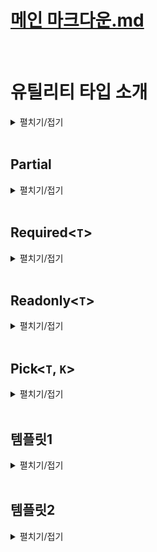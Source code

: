 # [메인 마크다운.md](../README.md)
<br>

# 유틸리티 타입 소개
<details>
<summary>펼치기/접기</summary>
<br>

타입 스크립트가 자체적으로 제공하는 특수한 타입들을 말한다.  
지금까지 배워왔던 제네릭이나 맵드 타입 또는 조건부 타입등에 타입을 조작하는 기능을 이용해서 실무에서 자주 사용하는 타입들을 미리 만들어 놓은것을 말한다.

```ts
interface Person {
  name: string;
  age: number
}
const person: Readonly<Person> = {
  name: "유혁스쿨",
  age: 34
}
person.name = ""; // Error
```
예를들어 위와같은 person 객체 타입이 정의되어 있을 때 Readonly 라는 유틸리티 타입을 사용하면 타입 변수로 전달한 객체 타입의 모든 프로퍼티를 다 Readonly 프로퍼티로 바꿔주는 동작들이 가능하다.  
바로 아래에 person객체의 name프로퍼티에 접근하여 값을 수정하려고 하니 오류가 발생한다.  

또는 Partial이라는 유틸리티 타입을 이용할 수도 있다.  
```ts
interface Person {
  name: string;
  age: number;
}

const person: Partial<Person> = {
  name: "유혁스쿨"
}
```
Person이라는 객체 타입이 있을 떄 Partial의 제네릭 타입 변수에 Person을 지정하여 모든 프로퍼티를 선택적 프로퍼티로 바꾸는 변형도 가능하다.  

타입스크립트는 굉장히 많은 유틸리티 타입을 제공하고 있다.  
아래 공식문서에서 타입스크립트가 제공하는 아주 다양한 유틸리티 타입들에 대한 정보를 확인해 볼 수 있다.  
https://www.typescriptlang.org/docs/handbook/utility-types.html  

지원하는 유틸리티 타입의 종류가 굉장히 많기 때문에 가장 잘 활용되는 몇가지 유틸리티 타입들만 살펴본다.

### 맵드 타입 기반 (Mapped)
1. Partial<`T`>
2. Required<`T`>
3. Readonly<`T`>
4. Pick<`T`>
5. Omit<`T`>
6. Record<`T`>

### 조건부 타입 기반 (Conditional)
1. Exclude<`T`>
2. Extract<`T`>
3. ReturnType<`T`>  
<br>  

다음 코드들은 지금까지 배운 타입스크립트 지식들로 유틸리티 타입들을 직접 만들어 보게 될 코드 예시이다.
```ts
/**
 * Extract<T, U>
 * T에서 U를 추출하는 타입
 */
type Extract<T, U> = T extends U ? T : never;

type B = Extract<string | boolean, boolean>;

/**
 * ReturnType<T>
 * 함수의 반환값 타입을 추출하는 타입
 */
type ReturnType<T extends (...args: any) => any> = T extends (
  ... arg: any
) => infer R
  ? R
  : never;
```
언어가 제공하는 기능들을 잘 활용하는 수준들을 넘어서, 그 기능들을 직접 조작하고 만들어보고 원하는 대로 변형할 수 있는 수준급의 지식까지 갖춰본다.
</details>
<br>

## Partial<T>

<details>
<summary>펼치기/접기</summary>
<br>

Partial이란 영어로 부분적인, 일부분의 라는 뜻이다.
Partial이라는 유틸리티 타입은 특정 객체 타입의 모든 프로퍼티를 선택적 프로퍼티로 바꿔주는 타입이다.  

### 예제1)
블로그 플랫폼을 만든다고 가정하고 게시글을 의미하는 타입 Post를 만들어 본다.  
프로퍼티로 string타입의 title, content와 string[] 타입의 tags 그리고 string타입의 선택적 프로퍼티 thumbnailURL을 구성한다.

- src/chapter0_1.ts
  ```ts
  interface Post {
    title: string;
    tags: string[];
    content: string;
    thumbnailURL?: string;
  }
  ```
일상적으로 사용하는 티스토리나 벨로그같은 플랫폼들에서는 거의 대부분 임시 저장이라는 기능을 제공한다.  
또한 어떤 게시글을 임시 저장할 때는 모든 게시글의 정보가 다 완성되어 있지 않은 상태일 때가 더 많다.  
따라서 임시 저장된 게시글을 한번 변수로 표현해 보도록 한다.

- src/chapter0_1.ts
  ```ts
  const draft = {
    title: '제목 나중에 짓자',
    content: '초안...'
  }
  ```
위와 같이 title과 content만 있는 임시 저장된 게시글도 분명히 있을 수 있다.  
임시 저장 게시글인 draft 변수도 똑같은 게시글로 취급 할 수 있으니까 Post 타입으로 정의를 해야 하는데 draft 변수에는 tags 프로퍼티가 없기 때문에 오류가 발생한다.  
- src/chapter0_1.ts
  ```ts
    const draftA: Post = { // [Error] Property 'tags' is missing in type '{ title: string; content: string; }' but required in type 'Post'.ts(2741)
    title: '제목 나중에 짓자',
    content: '초안...'
  }
  ```
이럴 때에는 유틸리티 타입인 Partial을 쓰면 좋다.  
draftA 변수 타입을 위와같이 Post로 정의하는것이 아니라 Partial<Post>로 정의해 주는 것이다.  

- src/chapter0_1.ts
  ```ts
  const draftB: Partial<Post> = {
    title: '제목 나중에 짓자',
    content: '초안...'
  }
  ```
Partial<`Post`> 타입은 제네릭 타입 변수로 전달한 Post타입의 모든 프로퍼티를 다 선택적 프로퍼티로 만드는 유틸리티 타입이다.  
title, tags, content 모두 선택적 프로퍼티가 되기 때문에 오류가 발생하지 않게 된다.  

이번에는 직접 Partial 유틸리티 타입을 직접 구현해 보도록 한다.  

동일한 이름의 타입을 정의하고, any타입을 임시로 할당한다.  
- src/chapter0_1.ts
  ```ts
  type Partial<T> = any;
  const draftC: Partial<Post> = {
    title: '제목 나중에 짓자',
    content: '초안...'
  }
  ```
객체 타입의 모든 프로퍼티를 선택적 프로퍼티로 만들어야 한다.  
즉, 특정 객체 타입을 새로운 객체 타입으로 변환하는 작업이 필요하다.  
이럴 때 맵드 타입을 이용한다.  
대괄호를 열고, key in keyof T를 선언할 경우 타입변수 T에 들어오는 객체 타입의 모든 키들을 파셜 타입이 모두 갖게 된다.  
- src/chapter0_1.ts
  ```ts
  type PartialA<T> = {
    [key in keyof T]
  }
  ```
일단 keyof 연산자는 특정 객체 타입으로부터 모든 키를 유니온 타입으로 추출하는 연산자이다.  
그렇기 때문에 T에 할당하는 타입이 Post 타입일 경우 key of T는 `title|tags|content|thumbnailURL` 이 된다. 
key in keyof T에서 in연산자는 맵드 타입에서 제공되는 연산자로 좌항의 키가 우항의 유니온 타입에 하나씩 맵핑된다. 
그래서 T에 할당되는 타입이 Post일 때 키가 한번은 title이고 한번은 tags이고 한번은 content이고 한번은 thumbnailURL이 된다.  
결론적으로 타입변수 T에 들어온 객체 타입의 키를 모두 다 갖게 되는 것이다.  

키 정의는 끝났고, 다음으로 콜론:을 찍어 value의 타입도 정의해 본다.  
value 타입은 `T[key]` 를 지정해 준다.
- src/chapter0_1.ts
  ```ts
  type PartialB<T> = {
    [key in keyof T]: T[key];
  }
  ```
해당 문법은 인덱스드 액세스 타입 이다.  
인덱스드 액세스 타입은 특정 객체나 배열로부터 특정 프로퍼티의 타입을 추출하는 타입이다.  
그렇기 때문에 타입 변수 T에 들어온 객체 타입으로부터 key에 해당하는 프로퍼티의 value 타입을 추출하는 것이다.  
예를들어 Post가 T에 들어온다면 Post에 한번은 title, 한번은 content 와 같이 될것이다.  

다음으로 모든 프로퍼티를 선택적 프로퍼티로 만들어 줘야 하기 때문에 대괄호의 오른쪽에 물음표를 선언해주면 된다.  
- src/chapter0_1.ts
  ```ts
  type PartialC<T> = {
    [key in keyof T]?: T[key];
  }
  const draftD: PartialC<Post> = {
    title: '제목 나중에 짓자',
    content: '초안...'
  }
  ```
이제 타입변수로 전달한 객체 타입에 모든 프로퍼티를 다 선택적 프로퍼티로 바꾸게 된다.  

</details>
<br>

## Required<`T`>
<details>
<summary>펼치기/접기</summary>
<br>

Required는 우리말로 필수의, 또는 필수적인 이라는 뜻이다.  
Required 타입은 Partial타입과는 반대로 특정 객체의 모든 프로퍼티를 필수 프로퍼티로 바꿔주는 타입이다.  

### 예제)
thumbnail도 반드시 포함된 게시글이 하나 필요하다고 가정하여 변수를 선언해준 뒤 Post타입을 지정한다.  

- src/chapter0_2.ts
  ```ts
  interface Post {
    title: string;
    tags: string[];
    content: string;
    thumbnailURL?: string;
  }
  const withThumbnailPost: Post = {
    title: '한입 타스 후기',
    tags: ['ts'],
    content: '',
    thumbnailURL: 'https://...'
  }
  ```
이때 thumbnailURL 프로퍼티는 Post 타입을 정의할 때 선택적 프로퍼티로 정의했기 때문에 사실 존재하지 않더라도 오류가 발생하지 않는다.  
- src/chapter0_2.ts
  ```ts
  const withThumbnailPostB: Post = {
    title: '한입 타스 후기',
    tags: ['ts'],
    content: '',
  }
  ```
하지만 현재 withThumbnailPost 변수에는 thumbnail이 반드시 있어야 한다.  
그렇기 때문에 위와같이 변수의 타입을 정의하는 것은 문제가 될 수 있다.  

바로 이런 상황에서 Required 타입을 이용하면 좋은 상황이다.  
아래와 같이 지정한 Post 타입을 Required<Post> 타입으로 변경해준다.
- src/chapter0_2.ts
  ```ts
  const withThumbnailPostC: Required<Post> = { // [Error] Property 'thumbnailURL' is missing in type '{ title: string; tags: string[]; content: string; }' but required in type 'Required<Post>'.ts(2741)
    title: '한입 타스 후기',
    tags: ['ts'],
    content: '',
  }
  ```
Required라는 유틸리티 타입은 제네릭 타입 변수로 전달한 Post 타입에서 모든 프로퍼티를 필수 프로퍼티로 바꿔주는 타입이기 때문에 thumbnailURL 같은 선택적 프로퍼티도 필수 프로퍼티가 되어 반드시 사용하도록 오류를 발생시켜 갖에할 수 있다.  
- src/chapter0_2.ts
  ```ts
  const withThumbnailPostD: Required<Post> = { // [Error] Property 'thumbnailURL' is missing in type '{ title: string; tags: string[]; content: string; }' but required in type 'Required<Post>'.ts(2741)
    title: '한입 타스 후기',
    tags: ['ts'],
    content: '',
    thumbnailURL: 'https://...'
  }
  ```
필수 프로퍼티로 누락된 thumbnailURL 프로퍼티를 다시 추가할 경우 오류가 사라진다.  

이러한 Required 유틸리티 타입도 직접 구현해보도록 한다.  
Partial 타입을 직접 만들때와 동일하게 맵드 타입을 활용한다.
- src/chapter0_2.ts
  ```ts
  type RequiredA<T> = {
    [key in keyof T]-?: T[key]
  }
  ```
이때 Partial과 반대로 모든 프로퍼티가 선택적이지 않은 프로퍼티로 바꿔줘야 한다.  
선택적 프로퍼티의 속성은 프로퍼티 이름 뒤에 물음표가 붙는 형태이다.  
즉, 이 물음표를 없앨 경우 선택적이지 않은 프로퍼티가 되는 것이다. 
그런 의미에서 ?앞에 -를 붙혀 -?를 지정할 경우 물음표를 빼겠다는 의미로 Required 타입이 된다. 
- src/chapter0_2.ts
  ```ts
  const withThumbnailPostE: RequiredA<Post> = { // [Error] Property 'thumbnailURL' is missing in type '{ title: string; tags: string[]; content: string; }' but required in type 'Required<Post>'.ts(2741)
    title: '한입 타스 후기',
    tags: ['ts'],
    content: '',
  }
  const withThumbnailPostF: RequiredA<Post> = { // [Error] Property 'thumbnailURL' is missing in type '{ title: string; tags: string[]; content: string; }' but required in type 'Required<Post>'.ts(2741)
    title: '한입 타스 후기',
    tags: ['ts'],
    content: '',
    thumbnailURL: 'https://...'
  }
  ```
</details>
<br>

## Readonly<`T`>
<details>
<summary>펼치기/접기</summary>
<br>

Readonly란 읽기전용, 수정불가 라는 뜻이다.  
따라서 해당 타입은 특정 객체 타입에서 모든 프로퍼티를 읽기 전용 프로퍼티로 만들어주는 유틸리티 타입이다.  

### 예제)
- src/chapter0_3.ts
  ```ts
  interface Post {
    title: string;
    tags: string[];
    content: string;
    thumbnailURL?: string;
  }

  const readonlyPost:Post = {
    title: '보호된 게시글 입니다.',
    tags: [],
    content: ''
  }
  readonlyPost.title = '';
  ```
변수의 프로퍼티에 접근하여 값을 변경하더라도 특별한 오류 없이 수정이 가능하다.  

위 변수의 타입을 그냥 Post가 아닌 Readonly<Post> 로 변경할 경우 프로퍼티에 접근하여 값을 수정시 오류가 발생한다.  
- src/chapter0_3.ts
  ```ts
  const readonlyPostA:Readonly<Post> = {
    title: '보호된 게시글 입니다.',
    tags: [],
    content: ''
  }
  readonlyPostA.title = ''; // [Error] Cannot assign to 'title' because it is a read-only property.ts(2540)
  ```
이제 Readonly 유틸리티 타입을 직접 구현해보도록 한다.  

Partial, Required 타입과 동일하게 맵드 타입을 활용하면 된다.  
- src/chapter0_3.ts
  ```ts
  type ReadonlyA<T> = {
    readonly [key in keyof T]: T[key]
  }
  ```
위와 같이 맵드 타입에서 콜론 기준 좌항 대괄호 앞에 `readonly` 키워드를 붙힐 경우 모든 프로퍼티가 readonly 프로퍼티가 된다.  
- src/chapter0_3.ts
  ```ts
  const readonlyPostB:ReadonlyA<Post> = {
    title: '보호된 게시글 입니다.',
    tags: [],
    content: ''
  }
  readonlyPostB.title = ''; // [Error] Cannot assign to 'title' because it is a read-only property.ts(2540)
  ```
적용해보면 실제 유틸리티 타입과 마찬가지로 수정시 오류가 발생한다.

</details>
<br>

## Pick<`T`, `K`>
<details>
<summary>펼치기/접기</summary>
<br>

Pick은 영어로 뽑다 또는 고르다 라는 뜻이다.  
즉, Pick타입은 객체 타입으로부터 특정 프로퍼티만 골라내는 타입이다.  

### 예제)
굉장히 오래 된 게시글로 태그나 썸네일이 없었다고 가정해본다.
- src/chapter1_1.ts
  ```ts
  interface Post {
    title: string;
    tags: string[];
    content: string;
    thumbnailURL?: string;
  }
  const legacyPost:Post = {
    title: '옛날 글',
    content: '옛날 컨텐츠',
  }
  ```
위와 같이 title과 content 프로퍼티만 갖는 legacyPost의 경우 타입을 Post로 지정할 경우 오류가 발생한다.  
tags 프로퍼티가 없기 때문이다.  
그러나 legacyPost는 옛날 컨텐츠이기 때문에 tags 프로퍼티를 가지지 못하는 상황이라면 Post타입으로 정의하기가 곤란하다.  

이럴 때 Pick타입을 활용할 수 있다.  
Pick타입의 제네릭 타입 변수 T에 Post 타입을 지정하고 K에는 고르고 싶은 프로퍼티만 유니온타입으로 지정한다.  
- src/chapter1_1.ts
  ```ts
  const legacyPostA: Pick<Post, 'title'|'content'> = {
    title: '옛날 글',
    content: '옛날 컨텐츠',
  }
  ```
이렇게 해주면 Pick 타입에 의해서 Post 타입으로부터 title 프로퍼티와 content 프로퍼티만 있는 객체 타입으로 새롭게 타입을 추론해 준다.  
그렇기 때문에 오류가 사라진다.  

이제 Pick 유틸리티 타입을 직접 구현해보도록 한다.  

Partial, Required, Readonly 타입과 동일하게 맵드 타입을 활용하면 된다.  

T와 K 두개의 제네릭 타입 변수를 받은 뒤 객체를 반환해 줘야 하기 때문에 맵드 타입으로 만들어 준다.  
key in 의 우항에 `keyof T`가 아닌 `K`로 들어온 유니언 타입을 지정하여 key in K로 지정해 준다.  
- src/chapter1_1.ts
  ```ts
  type PickA<T, K> = {
    [key in K]: T[key] // [Error] Type 'K' is not assignable to type 'string | number | symbol'.ts(2322)
  }
  ```
여기까지만 놓고 해석해보면 T타입에 Post같은 객체가 들어오면 K타입에는 프로퍼티를 나열한 유니온 타입이 들어온다.  
맵드 타입을 이용해서 새롭게 만들어지는 객체 타입이 key는 K에 들어오는 유니온 타입인 title이나 content타입이, 각각의 value 타입은 원본 타입이 될것이다.  
그러나 K에 K 타입은 string|number|symbol 유니온 타입에 할당할 수 없다는 오류가 발생한다.  
맵드타입에서 in 연산자 우측에는 key가 뭐가 있는지 표현하기 위해 string 리터럴로 만든 유니온 타입이 들어올 수 있다.  
그러나 타입 변수 K에는 아무런 제약을 걸어놓지 않았기 때문에 함수도 들어올 수 있고, 객체 타입도 들어올 수 있고, never 타입까지도 들어올 수 있다.  
따라서 K에 제한을 줘야한다.  
- src/chapter1_1.ts
  ```ts
  type PickB<T, K extends keyof T> = {
    [key in K]: T[key]
  }
  const legacyPostB: PickB<Post, 'title'|'content'> = {
    title: '옛날 글',
    content: '옛날 컨텐츠',
  }
  ```
위와 같이 제네릭 변수 K에 `K extends keyof T`로 지정하여 타입 변수 K에 할당할 수 있는 타입은 무조건 T로 들어오는 객체 타입의 키 값들을 추출한 유니온 타입의 서브 타입만 들어올 수 있게 된다.  
만약 T에 Post 타입을 전달할 경우 `K extends keyof 'title' | 'tags' | 'content' | 'thumbnailURL'` 이 된다.  

이 때 타입 변수 K에 `title | content` 유니온 타입이 할당되면 `'title' | 'content' extends keyof 'title' | 'tags' | 'content' | 'thumbnailURL'`이 된다.  
이와같은 조건식은 extends keyof를 기준으로 좌측의 K에 해당하는 `'title' | 'content'` 유니온 타입이 우측의 T에 해당하는 `'title' | 'tags' | 'content' | 'thumbnailURL'` 유니온 타입의 서브타입이 참인지에 대한 조건식이 된다.  
해당 조건식은 결과적으로 참이 된다.
좌측의 `'title' | 'content'` 타입은 우측의 `'title' | 'tags' | 'content' | 'thumbnailURL'`타입에 포함되는 타입이기 때문이다.  
- src/chapter1_1.ts
  ```ts
  const legacyPostC: PickB<Post, number> = {
    title: '옛날 글',
    content: '옛날 컨텐츠',
  }
  ```
만약 위처럼 제네릭 타입 변수 K에 number타입을 지정하면 어떻게 될까?
조건식은 `number extends keyof 'title' | 'tags' | 'content' | 'thumbnailURL'`이 되어버려 거짓이 된다.  
number 타입과 `'title' | 'tags' | 'content' | 'thumbnailURL'` 유니온 타입은 아무런 상관관계가 없기때문에 조건식이 거짓이 되어 제약조건에 일치하지 않게 된다.  
따라서 타입 변수에 `K extends keyof T`를 지정할 경우 적어도 K 타입 변수에 객체 프로퍼티 키만 전달할 수 있을 뿐 number같은 뚱딴지 같은 타입을 넣을 수 없도록 제한해준다.  

</details>
<br>

## 템플릿1
<details>
<summary>펼치기/접기</summary>
<br>

### 
- src/chapter.ts
  ```ts
  ```
</details>
<br>

## 템플릿2
<details>
<summary>펼치기/접기</summary>
<br>

  ### 템플릿
  <details>
  <summary>펼치기/접기</summary>
  <br>

  ### 
  - src/chapter.ts
    ```ts
    ```

  </details>
  <br>

  ### 템플릿
  <details>
  <summary>펼치기/접기</summary>
  <br>

  </details>
  <br>

</details>
<br>
